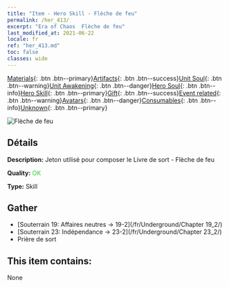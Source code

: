 ```yaml
---
title: "Item - Hero Skill - Flèche de feu"
permalink: /her_413/
excerpt: "Era of Chaos  Flèche de feu"
last_modified_at: 2021-06-22
locale: fr
ref: "her_413.md"
toc: false
classes: wide
---
```

 [Materials](/ItemsFR/){: .btn .btn--primary}[Artifacts](/ItemsFR/Artifacts/){: .btn .btn--success}[Unit Soul](/ItemsFR/UnitSoul/){: .btn .btn--warning}[Unit Awakening](/ItemsFR/UnitAwakening/){: .btn .btn--danger}[Hero Soul](/ItemsFR/HeroSoul/){: .btn .btn--info}[Hero Skill](/ItemsFR/HeroSkill/){: .btn .btn--primary}[Gift](/ItemsFR/Gift/){: .btn .btn--success}[Event related](/ItemsFR/Events/){: .btn .btn--warning}[Avatars](/ItemsFR/Avatars/){: .btn .btn--danger}[Consumables](/ItemsFR/Consumables/){: .btn .btn--info}[Unknown](/ItemsFR/Unknown/){: .btn .btn--primary}

 ![Flèche de feu](/images/t/ps_liehuoshenjian.png)

## Détails
 **Description:** Jeton utilisé pour composer le Livre de sort - Flèche de feu

 **Quality:** <span style="color: #32CD32">OK</span>

 **Type:** Skill

## Gather

*    [Souterrain 19: Affaires neutres -> 19-2](/fr/Underground/Chapter 19_2/) 
*    [Souterrain 23: Indépendance -> 23-2](/fr/Underground/Chapter 23_2/) 
*    Prière de sort 

## This item contains:

  None


